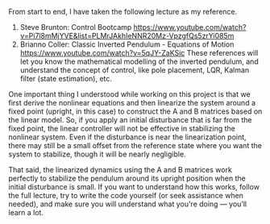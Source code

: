 From start to end, I have taken the following lecture as my reference.
1. Steve Brunton: Control Bootcamp
   https://www.youtube.com/watch?v=Pi7l8mMjYVE&list=PLMrJAkhIeNNR20Mz-VpzgfQs5zrYi085m
2. Brianno Coller: Classic Inverted Pendulum - Equations of Motion
   https://www.youtube.com/watch?v=5qJY-ZaKSic
These references will let you know the mathematical modelling of the inverted pendulum, and understand the  concept of control, like pole placement,
LQR, Kalman filter (state estimation), etc.

One important thing I understood while working on this project is that we first derive the nonlinear equations and then linearize the system around a fixed point (upright, in this case) 
to construct the A and B matrices based on the linear model. So, if you apply an initial disturbance that is far from the fixed point, the linear controller will not be effective in 
stabilizing the nonlinear system. Even if the disturbance is near the linearization point, there may still be a small offset from the reference state where you want the system to stabilize, 
though it will be nearly negligible.

That said, the linearized dynamics using the A and B matrices work perfectly to stabilize the pendulum around its upright position when the initial disturbance is small. If you want to 
understand how this works, follow the full lecture, try to write the code yourself (or seek assistance when needed), and make sure you will understand what you're doing — you’ll learn a lot.



